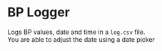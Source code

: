# BP Logger

Logs BP values, date and time in a `log.csv` file.  
You are able to adjust the date using a date picker
